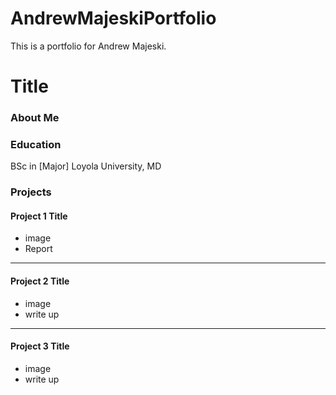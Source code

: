 # AndrewMajeskiPortfolio
This is a portfolio for Andrew Majeski.
# Title

### About Me 

### Education 
BSc in [Major]
Loyola University, MD

### Projects

#### Project 1 Title
 - image
 - Report

***
#### Project 2 Title
 - image
 - write up

***
#### Project 3 Title
 - image
 - write up
